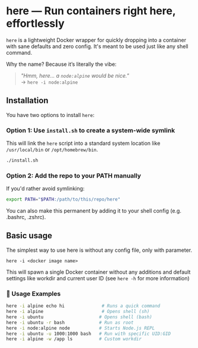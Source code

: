 # here — Run containers right **here**, effortlessly

`here` is a lightweight Docker wrapper for quickly dropping into a container with sane defaults and zero config. It's meant to be used just like any shell command.

Why the name? Because it’s literally the vibe:
> *"Hmm, here... a `node:alpine` would be nice."*  
> → `here -i node:alpine`



## Installation

You have two options to install `here`:

### Option 1: Use `install.sh` to create a system-wide symlink

This will link the `here` script into a standard system location like `/usr/local/bin` or `/opt/homebrew/bin`.

```bash
./install.sh
```

### Option 2: Add the repo to your PATH manually

If you'd rather avoid symlinking:

```bash
export PATH="$PATH:/path/to/this/repo/here"
```

You can also make this permanent by adding it to your shell config (e.g. .bashrc, .zshrc).


## Basic usage
The simplest way to use here is without any config file, only with parameter.
```shell
here -i <docker image name>
```
This will spawn a single Docker container without any additions and default settings like workdir and current user ID
(see `here -h` for more information)


### 🧪 Usage Examples

```bash
here -i alpine echo hi              # Runs a quick command
here -i alpine                      # Opens shell (sh)
here -i ubuntu                     # Opens shell (bash)
here -i ubuntu -r bash             # Run as root
here -i node:alpine node           # Starts Node.js REPL
here -i ubuntu -u 1000:1000 bash   # Run with specific UID:GID
here -i alpine -w /app ls          # Custom workdir
```